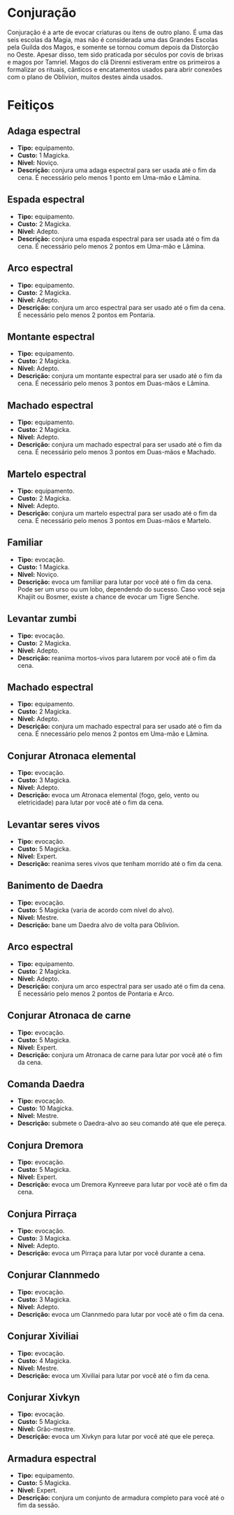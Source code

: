 # Conjuração

Conjuração é a arte de evocar criaturas ou itens de outro plano. É uma das seis escolas da Magia, mas não é considerada uma das Grandes Escolas pela Guilda dos Magos, e somente se tornou comum depois da Distorção no Oeste. Apesar disso, tem sido praticada por séculos por covis de brixas e magos por Tamriel. Magos do clã Direnni estiveram entre os primeiros a formalizar os rituais, cânticos e encatamentos usados para abrir conexões com o plano de Oblivion, muitos destes ainda usados.

# Feitiços
## Adaga espectral
* **Tipo:** equipamento.
* **Custo:** 1 Magicka.
* **Nível:** Noviço.
* **Descrição:** conjura uma adaga espectral para ser usada até o fim da cena. É necessário pelo menos 1 ponto em Uma-mão e Lâmina.

## Espada espectral
* **Tipo:** equipamento.
* **Custo:** 2 Magicka.
* **Nível:** Adepto.
* **Descrição:** conjura uma espada espectral para ser usada até o fim da cena. É necessário pelo menos 2 pontos em Uma-mão e Lâmina.

## Arco espectral
* **Tipo:** equipamento.
* **Custo:** 2 Magicka.
* **Nível:** Adepto.
* **Descrição:** conjura um arco espectral para ser usado até o fim da cena. É necessário pelo menos 2 pontos em Pontaria.

## Montante espectral
* **Tipo:** equipamento.
* **Custo:** 2 Magicka.
* **Nível:** Adepto.
* **Descrição:** conjura um montante espectral para ser usado até o fim da cena. É necessário pelo menos 3 pontos em Duas-mãos e Lâmina.

## Machado espectral
* **Tipo:** equipamento.
* **Custo:** 2 Magicka.
* **Nível:** Adepto.
* **Descrição:** conjura um machado espectral para ser usado até o fim da cena. É necessário pelo menos 3 pontos em Duas-mãos e Machado.

## Martelo espectral
* **Tipo:** equipamento.
* **Custo:** 2 Magicka.
* **Nível:** Adepto.
* **Descrição:** conjura um martelo espectral para ser usado até o fim da cena. É necessário pelo menos 3 pontos em Duas-mãos e Martelo.

## Familiar
* **Tipo:** evocação.
* **Custo:** 1 Magicka.
* **Nível:** Noviço.
* **Descrição:** evoca um familiar para lutar por você até o fim da cena. Pode ser um urso ou um lobo, dependendo do sucesso. Caso você seja Khajiit ou Bosmer, existe a chance de evocar um Tigre Senche.

## Levantar zumbi
* **Tipo:** evocação.
* **Custo:** 2 Magicka.
* **Nível:** Adepto.
* **Descrição:** reanima mortos-vivos para lutarem por você até o fim da cena.

## Machado espectral
* **Tipo:** equipamento.
* **Custo:** 2 Magicka.
* **Nível:** Adepto.
* **Descrição:** conjura um machado espectral para ser usado até o fim da cena. É nnecessário pelo menos 2 pontos em Uma-mão e Lâmina.

## Conjurar Atronaca elemental
* **Tipo:** evocação.
* **Custo:** 3 Magicka.
* **Nível:** Adepto.
* **Descrição:** evoca um Atronaca elemental (fogo, gelo, vento ou eletricidade) para lutar por você até o fim da cena.

## Levantar seres vivos
* **Tipo:** evocação.
* **Custo:** 5 Magicka.
* **Nível:** Expert.
* **Descrição:** reanima seres vivos que tenham morrido até o fim da cena.

## Banimento de Daedra
* **Tipo:** evocação.
* **Custo:** 5 Magicka (varia de acordo com nível do alvo).
* **Nível:** Mestre.
* **Descrição:** bane um Daedra alvo de volta para Oblivion.

## Arco espectral
* **Tipo:** equipamento.
* **Custo:** 2 Magicka.
* **Nível:** Adepto.
* **Descrição:** conjura um arco espectral para ser usado até o fim da cena. É necessário pelo menos 2 pontos de Pontaria e Arco.

## Conjurar Atronaca de carne
* **Tipo:** evocação.
* **Custo:** 5 Magicka.
* **Nível:** Expert.
* **Descrição:** conjura um Atronaca de carne para lutar por você até o fim da cena.

## Comanda Daedra
* **Tipo:** evocação.
* **Custo:** 10 Magicka.
* **Nível:** Mestre.
* **Descrição:** submete o Daedra-alvo ao seu comando até que ele pereça.

## Conjura Dremora
* **Tipo:** evocação.
* **Custo:** 5 Magicka.
* **Nível:** Expert.
* **Descrição:** evoca um Dremora Kynreeve para lutar por você até o fim da cena.

## Conjura Pirraça
* **Tipo:** evocação.
* **Custo:** 3 Magicka.
* **Nível:** Adepto.
* **Descrição:** evoca um Pirraça para lutar por você durante a cena.

## Conjurar Clannmedo
* **Tipo:** evocação.
* **Custo:** 3 Magicka.
* **Nível:** Adepto.
* **Descrição:** evoca um Clannmedo para lutar por você até o fim da cena.

## Conjurar Xiviliai
* **Tipo:** evocação.
* **Custo:** 4 Magicka.
* **Nível:** Mestre.
* **Descrição:** evoca um Xiviliai para lutar por você até o fim da cena.

## Conjurar Xivkyn
* **Tipo:** evocação.
* **Custo:** 5 Magicka.
* **Nível:** Grão-mestre.
* **Descrição:** evoca um Xivkyn para lutar por você até que ele pereça.

## Armadura espectral
* **Tipo:** equipamento.
* **Custo:** 5 Magicka.
* **Nível:** Expert.
* **Descrição:** conjura um conjunto de armadura completo para você até o fim da sessão.